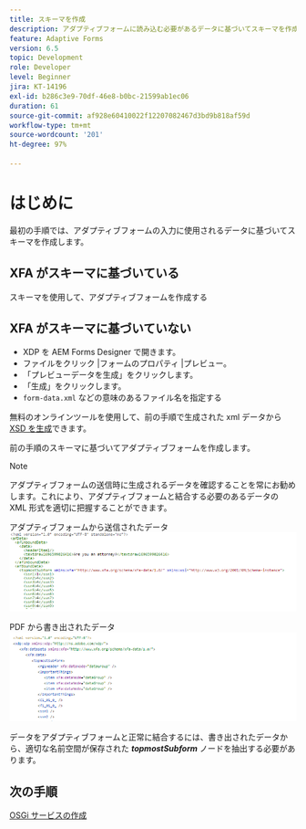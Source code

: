 ```yaml
---
title: スキーマを作成
description: アダプティブフォームに読み込む必要があるデータに基づいてスキーマを作成します
feature: Adaptive Forms
version: 6.5
topic: Development
role: Developer
level: Beginner
jira: KT-14196
exl-id: b286c3e9-70df-46e8-b0bc-21599ab1ec06
duration: 61
source-git-commit: af928e60410022f12207082467d3bd9b818af59d
workflow-type: tm+mt
source-wordcount: '201'
ht-degree: 97%

---
```


# はじめに

最初の手順では、アダプティブフォームの入力に使用されるデータに基づいてスキーマを作成します。

## XFA がスキーマに基づいている

スキーマを使用して、アダプティブフォームを作成する

## XFA がスキーマに基づいていない

* XDP を AEM Forms Designer で開きます。
* ファイルをクリック |フォームのプロパティ |プレビュー。
* 「プレビューデータを生成」をクリックします。
* 「生成」をクリックします。
* `form-data.xml` などの意味のあるファイル名を指定する

無料のオンラインツールを使用して、前の手順で生成された xml データから [XSD を生成](https://www.freeformatter.com/xsd-generator.html?lang=ja)できます。

前の手順のスキーマに基づいてアダプティブフォームを作成します。

>[!NOTE]
>アダプティブフォームの送信時に生成されるデータを確認することを常にお勧めします。これにより、アダプティブフォームと結合する必要のあるデータの XML 形式を適切に把握することができます。

アダプティブフォームから送信されたデータ
![submitted-data](./assets/af-submitted-data.png)

PDF から書き出されたデータ
![exported-data](./assets/exported-data.png)

データをアダプティブフォームと正常に結合するには、書き出されたデータから、適切な名前空間が保存された **_topmostSubform_** ノードを抽出する必要があります。

## 次の手順

[OSGi サービスの作成](./create-osgi-service.md)
